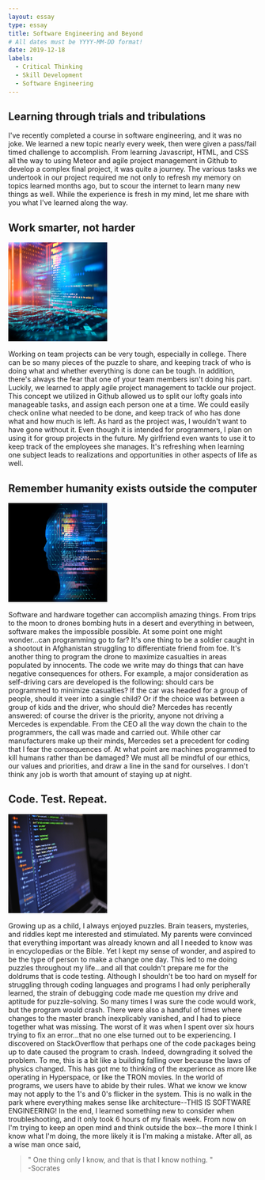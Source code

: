 ```yaml
---
layout: essay
type: essay
title: Software Engineering and Beyond
# All dates must be YYYY-MM-DD format!
date: 2019-12-18
labels:
  - Critical Thinking
  - Skill Development
  - Software Engineering
---
```


## Learning through trials and tribulations

I've recently completed a course in software engineering, and it was no joke.  We learned a new topic nearly every week, then were given a pass/fail timed challenge to accomplish. From learning Javascript, HTML, and CSS all the way to using Meteor and agile project management in Github to develop a complex final project, it was quite a journey.  The various tasks we undertook in our project required me not only to refresh my memory on topics learned months ago, but to scour the internet to learn many new things as well.  While the experience is fresh in my mind, let me share with you what I've learned along the way.

## Work smarter, not harder

<img class="ui big right floated image" src="../images/cyber.jpg" width="200" height="200">

Working on team projects can be very tough, especially in college.  There can be so many pieces of the puzzle to share, and keeping track of who is doing what and whether everything is done can be tough.  In addition, there's always the fear that one of your team members isn't doing his part.  Luckily, we learned to apply agile project management to tackle our project.  This concept we utilized in Github allowed us to split our lofty goals into manageable tasks, and assign each person one at a time.  We could easily check online what needed to be done, and keep track of who has done what and how much is left.  As hard as the project was, I wouldn't want to have gone without it.  Even though it is intended for programmers, I plan on using it for group projects in the future.  My girlfriend even wants to use it to keep track of the employees she manages.  It's refreshing when learning one subject leads to realizations and opportunities in other aspects of life as well.

## Remember humanity exists outside the computer

<img class="ui big right floated image" src="../images/sw-dude.jpg" width="200" height="200">

Software and hardware together can accomplish amazing things.  From trips to the moon to drones bombing huts in a desert and everything in between, software makes the impossible possible.  At some point one might wonder...can programming go to far?  It's one thing to be a soldier caught in a shootout in Afghanistan struggling to differentiate friend from foe.  It's another thing to program the drone to maximize casualties in areas populated by innocents.  The code we write may do things that can have negative consequences for others.  For example, a major consideration as self-driving cars are developed is the following: should cars be programmed to minimize casualties?  If the car was headed for a group of people, should it veer into a single child?  Or if the choice was between a group of kids and the driver, who should die?  Mercedes has recently answered: of course the driver is the priority, anyone not driving a Mercedes is expendable.  From the CEO all the way down the chain to the programmers, the call was made and carried out.  While other car manufacturers make up their minds, Mercedes set a precedent for coding that I fear the consequences of.  At what point are machines programmed to kill humans rather than be damaged?  We must all be mindful of our ethics, our values and priorities, and draw a line in the sand for ourselves.  I don't think any job is worth that amount of staying up at night.

## Code.  Test.  Repeat.

<img class="ui big right floated image" src="../images/comp-sw.jpg" width="200" height="200">

Growing up as a child, I always enjoyed puzzles.  Brain teasers, mysteries, and riddles kept me interested and stimulated.  My parents were convinced that everything important was already known and all I needed to know was in encyclopedias or the Bible.  Yet I kept my sense of wonder, and aspired to be the type of person to make a change one day.  This led to me doing puzzles throughout my life...and all that couldn't prepare me for the doldrums that is code testing.  Although I shouldn't be too hard on myself for struggling through coding languages and programs I had only peripherally learned, the strain of debugging code made me question my drive and aptitude for puzzle-solving.  So many times I was sure the code would work, but the program would crash.  There were also a handful of times where changes to the master branch inexplicably vanished, and I had to piece together what was missing.  The worst of it was when I spent over six hours trying to fix an error...that no one else turned out to be experiencing.  I discovered on StackOverflow that perhaps one of the code packages being up to date caused the program to crash.  Indeed, downgrading it solved the problem.  To me, this is a bit like a building falling over because the laws of physics changed.  This has got me to thinking of the experience as more like operating in Hyperspace, or like the TRON movies.  In the world of programs, we users have to abide by their rules.  What we know we know may not apply to the 1's and 0's flicker in the system.  This is no walk in the park where everything makes sense like architecture--THIS IS SOFTWARE ENGINEERING!  In the end, I learned something new to consider when troubleshooting, and it only took 6 hours of my finals week.  From now on I'm trying to keep an open mind and think outside the box--the more I think I know what I'm doing, the more likely it is I'm making a mistake. After all, as a wise man once said,

<blockquote>
"
One thing only I know, and that is that I know nothing.
"
  <br>
<footer>
-Socrates
</footer>
</blockquote>
